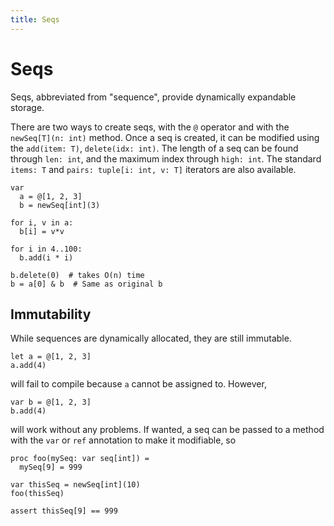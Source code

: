 ```yaml
---
title: Seqs
---
```


# Seqs

Seqs, abbreviated from "sequence", provide dynamically expandable storage.

There are two ways to create seqs, with the `@` operator and with the `newSeq[T](n: int)` method. Once a seq is created, it can be modified using the `add(item: T)`, `delete(idx: int)`. The length of a seq can be found through `len: int`, and the maximum index through `high: int`. The standard `items: T` and `pairs: tuple[i: int, v: T]` iterators are also available.

``` nimrod
var
  a = @[1, 2, 3]
  b = newSeq[int](3)

for i, v in a:
  b[i] = v*v

for i in 4..100:
  b.add(i * i)

b.delete(0)  # takes O(n) time
b = a[0] & b  # Same as original b
```


## Immutability

While sequences are dynamically allocated, they are still immutable.

``` nimrod
let a = @[1, 2, 3]
a.add(4)
```

will fail to compile because `a` cannot be assigned to. However, 

``` nimrod
var b = @[1, 2, 3]
b.add(4)
```

will work without any problems. If wanted, a seq can be passed to a method with the `var` or `ref` annotation to make it modifiable, so

``` nimrod
proc foo(mySeq: var seq[int]) =
  mySeq[9] = 999

var thisSeq = newSeq[int](10)
foo(thisSeq)

assert thisSeq[9] == 999
```
